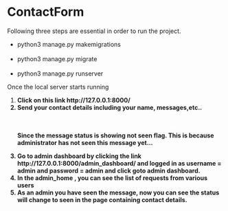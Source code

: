# ContactForm
Following three steps are essential in order to run the project.<br />
<ul>
<li>python3 manage.py makemigrations</li><br />
<li>python3 manage.py migrate</li><br />
<li>python3 manage.py runserver</li>


</ul>
Once the local server starts running<br />
<ol>

<li><b> Click on this link http://127.0.0.1:8000/ <b><br /></li>
<li><b>Send your contact details including your name, messages,etc..</b></li>
<br /><br />
<p>Since the message status is showing <b>not seen</b> flag. This is because administrator has not seen this message yet...</p>
<li>Go to admin dashboard by clicking the link http://127.0.0.1:8000/admin_dashboard/ and logged in as username = admin and password = admin and click goto admin dashboard.</li>
<li>In the admin_home , you can see the list of requests from various users</li>
<li>As an admin you have seen the message, now you can see the status will change to seen in the page containing contact details.</li>


</ol>
